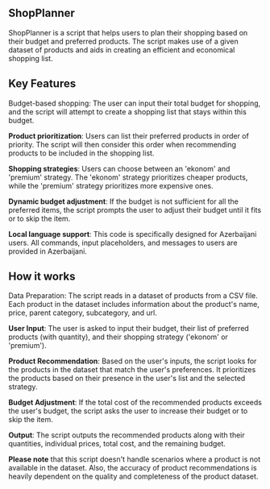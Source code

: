 ## ShopPlanner
ShopPlanner is a script that helps users to plan their shopping based on their budget and preferred products. The script makes use of a given dataset of products and aids in creating an efficient and economical shopping list.

## Key Features
Budget-based shopping: The user can input their total budget for shopping, and the script will attempt to create a shopping list that stays within this budget.

**Product prioritization**: Users can list their preferred products in order of priority. The script will then consider this order when recommending products to be included in the shopping list.

**Shopping strategies**: Users can choose between an 'ekonom' and 'premium' strategy. The 'ekonom' strategy prioritizes cheaper products, while the 'premium' strategy prioritizes more expensive ones.

**Dynamic budget adjustment**: If the budget is not sufficient for all the preferred items, the script prompts the user to adjust their budget until it fits or to skip the item.

**Local language support**: This code is specifically designed for Azerbaijani users. All commands, input placeholders, and messages to users are provided in Azerbaijani.

## How it works
Data Preparation: The script reads in a dataset of products from a CSV file. Each product in the dataset includes information about the product's name, price, parent category, subcategory, and url.

**User Input**: The user is asked to input their budget, their list of preferred products (with quantity), and their shopping strategy ('ekonom' or 'premium').

**Product Recommendation**: Based on the user's inputs, the script looks for the products in the dataset that match the user's preferences. It prioritizes the products based on their presence in the user's list and the selected strategy.

**Budget Adjustment**: If the total cost of the recommended products exceeds the user's budget, the script asks the user to increase their budget or to skip the item.

**Output**: The script outputs the recommended products along with their quantities, individual prices, total cost, and the remaining budget.

**Please note** that this script doesn't handle scenarios where a product is not available in the dataset. Also, the accuracy of product recommendations is heavily dependent on the quality and completeness of the product dataset.
